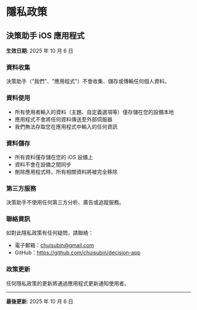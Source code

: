 # 隱私政策

## 決策助手 iOS 應用程式

**生效日期**: 2025 年 10 月 6 日

### 資料收集

決策助手（"我們"、"應用程式"）不會收集、儲存或傳輸任何個人資料。

### 資料使用

- 所有使用者輸入的資料（主題、自定義選項等）僅存儲在您的設備本地
- 應用程式不會將任何資料傳送至外部伺服器
- 我們無法存取您在應用程式中輸入的任何資訊

### 資料儲存

- 所有資料僅存儲在您的 iOS 設備上
- 資料不會在設備之間同步
- 刪除應用程式時，所有相關資料將被完全移除

### 第三方服務

決策助手不使用任何第三方分析、廣告或追蹤服務。

### 聯絡資訊

如對此隱私政策有任何疑問，請聯絡：

- 電子郵箱：chuisubin@gmail.com
- GitHub：https://github.com/chuisubin/decision-app

### 政策更新

任何隱私政策的更新將通過應用程式更新通知使用者。

---

**最後更新**: 2025 年 10 月 6 日
